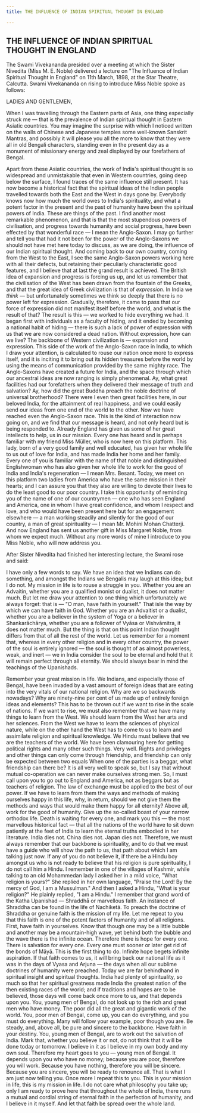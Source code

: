 ```yaml
---
title: THE INFLUENCE OF INDIAN SPIRITUAL THOUGHT IN ENGLAND

---
```





  

## THE INFLUENCE OF INDIAN SPIRITUAL THOUGHT IN ENGLAND

The Swami Vivekananda presided over a meeting at which the Sister
Nivedita (Miss M. E. Noble) delivered a lecture on "The Influence of
Indian Spiritual Thought in England" on 11th March, 1898, at the Star
Theatre, Calcutta. Swami Vivekananda on rising to introduce Miss Noble
spoke as follows:

LADIES AND GENTLEMEN,

When I was travelling through the Eastern parts of Asia, one thing
especially struck me — that is the prevalence of Indian spiritual
thought in Eastern Asiatic countries. You may imagine the surprise with
which I noticed written on the walls of Chinese and Japanese temples
some well-known Sanskrit Mantras, and possibly it will please you all
the more to know that they were all in old Bengali characters, standing
even in the present day as a monument of missionary energy and zeal
displayed by our forefathers of Bengal.

Apart from these Asiatic countries, the work of India's spiritual
thought is so widespread and unmistakable that even in Western
countries, going deep below the surface, I found traces of the same
influence still present. It has now become a historical fact that the
spiritual ideas of the Indian people travelled towards both the East and
the West in days gone by. Everybody knows now how much the world owes to
India's spirituality, and what a potent factor in the present and the
past of humanity have been the spiritual powers of India. These are
things of the past. I find another most remarkable phenomenon, and that
is that the most stupendous powers of civilisation, and progress towards
humanity and social progress, have been effected by that wonderful race
— I mean the Anglo-Saxon. I may go further and tell you that had it not
been for the power of the Anglo-Saxons we should not have met here today
to discuss, as we are doing, the influence of our Indian spiritual
thought. And coming back to our own country, coming from the West to the
East, I see the same Anglo-Saxon powers working here with all their
defects, but retaining their peculiarly characteristic good features,
and I believe that at last the grand result is achieved. The British
idea of expansion and progress is forcing us up, and let us remember
that the civilisation of the West has been drawn from the fountain of
the Greeks, and that the great idea of Greek civilization is that of
*expression*. In India we *think* — but unfortunately sometimes we think
so deeply that there is no power left for expression. Gradually,
therefore, it came to pass that our force of expression did not manifest
itself before the world, and what is the result of that? The result is
this — we worked to hide everything we had. It began first with
individuals as a faculty of hiding, and it ended by becoming a national
habit of hiding — there is such a lack of power of expression with us
that we are now considered a dead nation. Without expression, how can we
live? The backbone of Western civilization is — expansion and
expression. This side of the work of the Anglo-Saxon race in India, to
which I draw your attention, is calculated to rouse our nation once more
to express itself, and it is inciting it to bring out its hidden
treasures before the world by using the means of communication provided
by the same mighty race. The Anglo-Saxons have created a future for
India, and the space through which our ancestral ideas are now ranging
is simply phenomenal. Ay, what great facilities had our forefathers when
they delivered their message of truth and salvation? Ay, how did the
great Buddha preach the noble doctrine of universal brotherhood? There
were I even then great facilities here, in our beloved India, for the
attainment of real happiness, and we could easily send our ideas from
one end of the world to the other. Now we have reached even the
Anglo-Saxon race. This is the kind of interaction now going on, and we
find that our message is heard, and not only heard but is being
responded to. Already England has given us some of her great intellects
to help, us in our mission. Every one has heard and is perhaps familiar
with my friend Miss Müller, who is now here on this platform. This lady,
born of a very good family and well educated, has given her whole life
to us out of love for India, and has made India her home and her family.
Every one of you is familiar with the name of that noble and
distinguished Englishwoman who has also given her whole life to work for
the good of India and India's regeneration — I mean Mrs. Besant. Today,
we meet on this platform two ladies from America who have the same
mission in their hearts; and I can assure you that they also are willing
to devote their lives to do the least good to our poor country. I take
this opportunity of reminding you of the name of one of our countrymen —
one who has seen England and America, one in whom I have great
confidence, and whom I respect and love, and who would have been present
here but for an engagement elsewhere — a man working steadily and
silently for the good of our country, a man of great spirituality — I
mean Mr. Mohini Mohan Chatterji. And now England has sent us another
gift in Miss Margaret Noble, from whom we expect much. Without any more
words of mine I introduce to you Miss Noble, who will now address you.

After Sister Nivedita had finished her interesting lecture, the Swami
rose and said:

I have only a few words to say. We have an idea that we Indians can do
something, and amongst the Indians we Bengalis may laugh at this idea;
but I do not. My mission in life is to rouse a struggle in you. Whether
you are an Advaitin, whether you are a qualified monist or dualist, it
does not matter much. But let me draw your attention to one thing which
unfortunately we always forget: that is — "O man, have faith in
yourself." That isle the way by which we can have faith in God. Whether
you are an Advaitist or a dualist, whether you are a believer in the
system of Yoga or a believer in Shankarāchārya, whether you are a
follower of Vyāsa or Vishvāmitra, it does not matter much. But the thing
is that on this point Indian thought differs from that of all the rest
of the world. Let us remember for a moment that, whereas in every other
religion and in every other country, the power of the soul is entirely
ignored — the soul is thought of as almost powerless, weak, and inert —
we in India consider the soul to be eternal and hold that it will remain
perfect through all eternity. We should always bear in mind the
teachings of the Upanishads.

Remember your great mission in life. We Indians, and especially those of
Bengal, have been invaded by a vast amount of foreign ideas that are
eating into the very vitals of our national religion. Why are we so
backwards nowadays? Why are ninety-nine per cent of us made up of
entirely foreign ideas and elements? This has to be thrown out if we
want to rise in the scale of nations. If we want to rise, we must also
remember that we have many things to learn from the West. We should
learn from the West her arts and her sciences. From the West we have to
learn the sciences of physical nature, while on the other hand the West
has to come to us to learn and assimilate religion and spiritual
knowledge. We Hindu must believe that we are the teachers of the world.
We have been clamouring here for getting political rights and many other
such things. Very well. Rights and privileges and other things can only
come through friendship, and friendship can only be expected between two
equals When one of the parties is a beggar, what friendship can there
be? It is all very well to speak so, but I say that without mutual
co-operation we can never make ourselves strong men. So, I must call
upon you to go out to England and America, not as beggars but as
teachers of religion. The law of exchange must be applied to the best of
our power. If we have to learn from them the ways and methods of making
ourselves happy in this life, why, in return, should we not give them
the methods and ways that would make them happy for all eternity? Above
all, work for the good of humanity. Give up the so-called boast of your
narrow orthodox life. Death is waiting for every one, and mark you this
— the most marvellous historical fact — that all the nations of the
world have to sit down patiently at the feet of India to learn the
eternal truths embodied in her literature. India dies not. China dies
not. Japan dies not. Therefore, we must always remember that our
backbone is spirituality, and to do that we must have a guide who will
show the path to us, that path about which I am talking just now. If any
of you do not believe it, if there be a Hindu boy amongst us who is not
ready to believe that his religion is pure spirituality, I do not call
him a Hindu. I remember in one of the villages of Kashmir, while talking
to an old Mohammedan lady I asked her in a mild voice, "What religion is
yours?" She replied in her own language, "Praise the Lord! By the mercy
of God, I am a Mussulman." And then I asked a Hindu, "What is your
religion?" He plainly replied, "I am a Hindu." I remember that grand
word of the Katha Upanishad — Shraddhā or marvellous faith. An instance
of Shraddha can be found in the life of Nachiketā. To preach the
doctrine of Shraddha or genuine faith is the mission of my life. Let me
repeat to you that this faith is one of the potent factors of humanity
and of all religions. First, have faith in yourselves. Know that though
one may be a little bubble and another may be a mountain-high wave, yet
behind both the bubble and the wave there is the infinite ocean.
Therefore there is hope for every one. There is salvation for every one.
Every one must sooner or later get rid of the bonds of Māyā. This is the
first thing to do. Infinite hope begets infinite aspiration. If that
faith comes to us, it will bring back our national life as it was in the
days of Vyasa and Arjuna — the days when all our sublime doctrines of
humanity were preached. Today we are far behindhand in spiritual insight
and spiritual thoughts. India had plenty of spirituality, so much so
that her spiritual greatness made India the greatest nation of the then
existing races of the world; and if traditions and hopes are to be
believed, those days will come back once more to us, and that depends
upon you. You, young men of Bengal, do not look up to the rich and great
men who have money. The poor did all the great and gigantic work of the
world. You, poor men of Bengal, come up, you can do everything, and you
must do everything. Many will follow your example, poor though you are.
Be steady, and, above all, be pure and sincere to the back­bone. Have
faith in your destiny. You, young men of Bengal, are to work out the
salvation of India. Mark that, whether you believe it or not, do not
think that it will be done today or tomorrow. I believe in it as I
believe in my own body and my own soul. Therefore my heart goes to you —
young men of Bengal. It depends upon you who have no money; because you
are poor, therefore you will work. Because you have nothing, therefore
you will be sincere. Because you are sincere, you will be ready to
renounce all. That is what I am just now telling you. Once more I repeat
this to you. This is your mission in life, this is my mission in life. I
do not care what philosophy you take up; only I am ready to prove here
that throughout the whole of India, there runs a mutual and cordial
string of eternal faith in the perfection of humanity, and I believe in
it myself. And let that faith be spread over the whole land.


